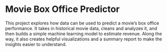 
# Movie Box Office Predictor
This project explores how data can be used to predict a movie’s box office performance. It takes in historical movie data, cleans and analyzes it, and then builds a simple machine learning model to estimate revenue. Along the way, it also creates helpful visualizations and a summary report to make the insights easier to understand.
